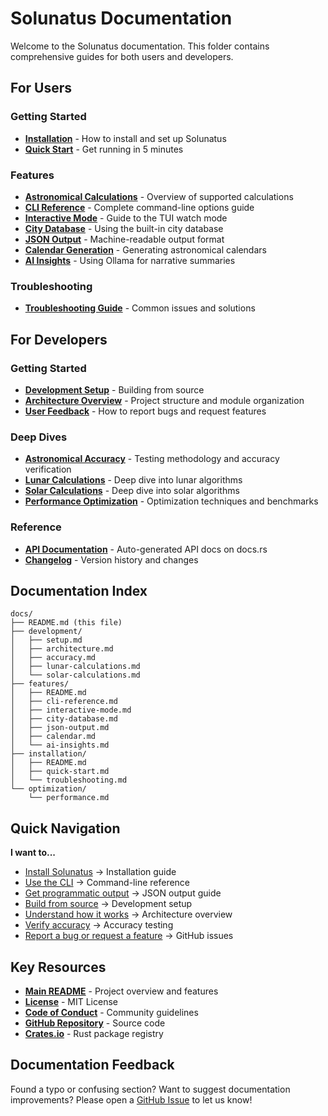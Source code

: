 # Solunatus Documentation

Welcome to the Solunatus documentation. This folder contains comprehensive guides for both users and developers.

## For Users

### Getting Started
- **[Installation](installation/README.md)** - How to install and set up Solunatus
- **[Quick Start](installation/quick-start.md)** - Get running in 5 minutes

### Features
- **[Astronomical Calculations](features/README.md)** - Overview of supported calculations
- **[CLI Reference](features/cli-reference.md)** - Complete command-line options guide
- **[Interactive Mode](features/interactive-mode.md)** - Guide to the TUI watch mode
- **[City Database](features/city-database.md)** - Using the built-in city database
- **[JSON Output](features/json-output.md)** - Machine-readable output format
- **[Calendar Generation](features/calendar.md)** - Generating astronomical calendars
- **[AI Insights](features/ai-insights.md)** - Using Ollama for narrative summaries

### Troubleshooting
- **[Troubleshooting Guide](installation/troubleshooting.md)** - Common issues and solutions

## For Developers

### Getting Started
- **[Development Setup](development/setup.md)** - Building from source
- **[Architecture Overview](development/architecture.md)** - Project structure and module organization
- **[User Feedback](../CONTRIBUTING.md)** - How to report bugs and request features

### Deep Dives
- **[Astronomical Accuracy](development/accuracy.md)** - Testing methodology and accuracy verification
- **[Lunar Calculations](development/lunar-calculations.md)** - Deep dive into lunar algorithms
- **[Solar Calculations](development/solar-calculations.md)** - Deep dive into solar algorithms
- **[Performance Optimization](optimization/performance.md)** - Optimization techniques and benchmarks

### Reference
- **[API Documentation](https://docs.rs/solunatus)** - Auto-generated API docs on docs.rs
- **[Changelog](../CHANGELOG.md)** - Version history and changes

## Documentation Index

```
docs/
├── README.md (this file)
├── development/
│   ├── setup.md
│   ├── architecture.md
│   ├── accuracy.md
│   ├── lunar-calculations.md
│   └── solar-calculations.md
├── features/
│   ├── README.md
│   ├── cli-reference.md
│   ├── interactive-mode.md
│   ├── city-database.md
│   ├── json-output.md
│   ├── calendar.md
│   └── ai-insights.md
├── installation/
│   ├── README.md
│   ├── quick-start.md
│   └── troubleshooting.md
└── optimization/
    └── performance.md
```

## Quick Navigation

**I want to...**

- [Install Solunatus](installation/README.md) → Installation guide
- [Use the CLI](features/cli-reference.md) → Command-line reference
- [Get programmatic output](features/json-output.md) → JSON output guide
- [Build from source](development/setup.md) → Development setup
- [Understand how it works](development/architecture.md) → Architecture overview
- [Verify accuracy](development/accuracy.md) → Accuracy testing
- [Report a bug or request a feature](https://github.com/FunKite/solunatus/issues) → GitHub issues

## Key Resources

- **[Main README](../README.md)** - Project overview and features
- **[License](../LICENSE)** - MIT License
- **[Code of Conduct](../CODE_OF_CONDUCT.md)** - Community guidelines
- **[GitHub Repository](https://github.com/FunKite/solunatus)** - Source code
- **[Crates.io](https://crates.io/crates/solunatus)** - Rust package registry

## Documentation Feedback

Found a typo or confusing section? Want to suggest documentation improvements? Please open a [GitHub Issue](https://github.com/FunKite/solunatus/issues) to let us know!
